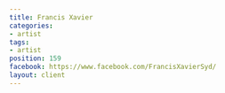 ```yaml
---
title: Francis Xavier
categories:
- artist
tags:
- artist
position: 159
facebook: https://www.facebook.com/FrancisXavierSyd/
layout: client
---
```


